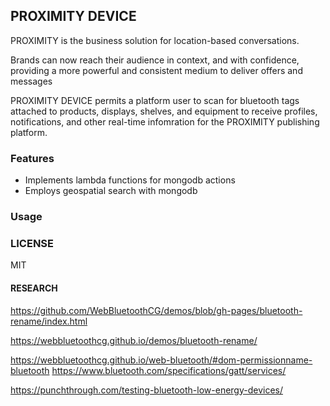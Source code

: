 ## PROXIMITY DEVICE

PROXIMITY is the business solution for location-based conversations.

Brands can now reach their audience in context, and with confidence, providing a more powerful and consistent medium to deliver offers and messages

PROXIMITY DEVICE permits a platform user to scan for bluetooth tags attached to products, displays, shelves, and equipment to receive profiles, notifications, and other real-time infomration for the PROXIMITY publishing platform.

### Features

* Implements lambda functions for mongodb actions
* Employs geospatial search with mongodb

### Usage


### LICENSE

MIT

#### RESEARCH
https://github.com/WebBluetoothCG/demos/blob/gh-pages/bluetooth-rename/index.html

https://webbluetoothcg.github.io/demos/bluetooth-rename/

https://webbluetoothcg.github.io/web-bluetooth/#dom-permissionname-bluetooth
https://www.bluetooth.com/specifications/gatt/services/

https://punchthrough.com/testing-bluetooth-low-energy-devices/

